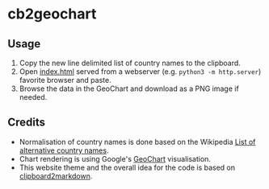 # cb2geochart

## Usage

1. Copy the new line delimited list of country names to the clipboard.
2. Open [index.html](index.html) served from a webserver (e.g. `python3 -m http.server`) favorite browser and paste.
3. Browse the data in the GeoChart and download as a PNG image if needed.

## Credits

* Normalisation of country names is done based on the Wikipedia [List of alternative country names](https://en.wikipedia.org/wiki/List_of_alternative_country_names).
* Chart rendering is using Google's [GeoChart](https://developers.google.com/chart/interactive/docs/gallery/geochart) visualisation.
* This website theme and the overall idea for the code is based on [clipboard2markdown](https://github.com/euangoddard/clipboard2markdown).
